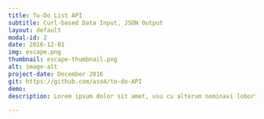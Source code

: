 ```yaml
---
title: To-Do List API
subtitle: Curl-based Data Input, JSON Output
layout: default
modal-id: 2
date: 2016-12-01
img: escape.png
thumbnail: escape-thumbnail.png
alt: image-alt
project-date: December 2016
git: https://github.com/aso4/to-do-API
demo:
description: Lorem ipsum dolor sit amet, usu cu alterum nominavi lobortis. At duo novum diceret. Tantas apeirian vix et, usu sanctus postulant inciderint ut, populo diceret necessitatibus in vim. Cu eum dicam feugiat noluisse.

---
```

